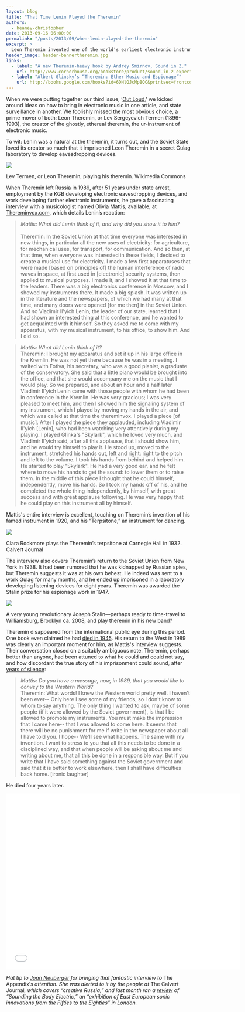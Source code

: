 ```yaml
---
layout: blog
title: "That Time Lenin Played the Theremin"
authors:
  - heaney-christopher
date: 2013-09-16 06:00:00
permalink: "/posts/2013/09/when-lenin-played-the-theremin"
excerpt: >
  Leon Theremin invented one of the world's earliest electronic instruments—and then spent eight years imprisoned in a secret Soviet laboratory, developing eavesdropping devices for the Russians. 
header_image: header-bannertheremin.jpg
links: 
  - label: "A new Theremin-heavy book by Andrey Smirnov, Sound in Z."
    url: http://www.cornerhouse.org/bookstore/product/sound-in-z-experiments-in-sound-and-electronic-music-in-early-20th-century-russia-by-andrey-smirnov
  - label: "Albert Glinsky’s “Theremin: Ether Music and Espionage”"
    url: http://books.google.com/books?id=6DHlQJcMpBQC&printsec=frontcover&hl=en#v=onepage&q&f=fals
---
```

When we were putting together our third issue, ‘[Out Loud]( http://theappendix.net/issues/2013/7),' we kicked around ideas on how to bring in electronic music in one article, and state surveillance in another.  We foolishly missed the most obvious choice, a prime mover of both: Leon Theremin, or Lev Sergeyevich Termen (1896-1993), the creator of the ghostly, ethereal theremin, the ur-instrument of electronic music.

To wit: Lenin was a natural at the theremin, it turns out, and the Soviet State loved its creator so much that it imprisoned Leon Theremin in a secret Gulag laboratory to develop eavesdropping devices.  

<div class="inline-image">
    <a rel="lightbox" href="/images/blog/2013/09/Leon_Theremin-large.jpg"><img src="/images/blog/2013/09/Leon_Theremin-medium.jpg" /></a>
    <p class="caption">Lev Termen, or Leon Theremin, playing his theremin.
        <span class="credit">Wikimedia Commons
</span>
    </p>
</div>

When Theremin left Russia in 1989, after 51 years under state arrest, employment by the KGB developing electronic eavesdropping devices, and work developing further electronic instruments, he gave a fascinating interview with a musicologist named Olivia Mattis, available, at [Thereminvox.com]( http://www.thereminvox.com/article/articleview/18/1/1/), which details Lenin’s reaction:

>_Mattis: What did Lenin think of it, and why did you show it to him?_  
><br>Theremin: In the Soviet Union at that time everyone was interested in new things, in particular all the new uses of electricity: for agriculture, for mechanical uses, for transport, for communication. And so then, at that time, when everyone was interested in these fields, I decided to create a musical use for electricity. I made a few first apparatuses that were made [based on principles of] the human interference of radio waves in space, at first used in [electronic] security systems, then applied to musical purposes. I made it, and I showed it at that time to the leaders. There was a big electronics conference in Moscow, and I showed my instruments there. It made a big splash. It was written up in the literature and the newspapers, of which we had many at that time, and many doors were opened [for me then] in the Soviet Union. And so Vladimir Il'yich Lenin, the leader of our state, learned that I had shown an interested thing at this conference, and he wanted to get acquainted with it himself. So they asked me to come with my apparatus, with my musical instrument, to his office, to show him. And I did so. 

>_Mattis: What did Lenin think of it?_
><br>Theremin: I brought my apparatus and set it up in his large office in the Kremlin. He was not yet there because he was in a meeting. I waited with Fotiva, his secretary, who was a good pianist, a graduate of the conservatory. She said that a little piano would be brought into the office, and that she would accompany me on the music that I would play. So we prepared, and about an hour and a half later Vladimir Il'yich Lenin came with those people with whom he had been in conference in the Kremlin. He was very gracious; I was very pleased to meet him, and then I showed him the signaling system of my instrument, which I played by moving my hands in the air, and which was called at that time the thereminvox. I played a piece [of music]. After I played the piece they applauded, including Vladimir Il'yich [Lenin], who had been watching very attentively during my playing. I played Glinka's "Skylark", which he loved very much, and Vladimir Il'yich said, after all this applause, that I should show him, and he would try himself to play it. He stood up, moved to the instrument, stretched his hands out, left and right: right to the pitch and left to the volume. I took his hands from behind and helped him. He started to play "Skylark". He had a very good ear, and he felt where to move his hands to get the sound: to lower them or to raise them. In the middle of this piece I thought that he could himself, independently, move his hands. So I took my hands off of his, and he completed the whole thing independently, by himself, with great success and with great applause following. He was very happy that he could play on this instrument all by himself.

Mattis's entire interview is excellent, touching on Theremin’s invention of his famed instrument in 1920, and his “Terpsitone,” an instrument for dancing.

<div class="inline-image">
    <a rel="lightbox" href="/images/blog/2013/09/Terpsitone_Rockmore_500_725-large.jpg"><img src="/images/blog/2013/09/Terpsitone_Rockmore_500_725-medium.jpg" /></a>
    <p class="caption">Clara Rockmore plays the Theremin’s terpsitone at Carnegie Hall in 1932.
        <span class="credit">Calvert Journal
</span>
    </p>
</div>

The interview also covers Theremin’s return to the Soviet Union from New York in 1938. It had been rumored that he was kidnapped by Russian spies, but Theremin suggests it was at his own behest. He indeed was sent to a work Gulag for many months, and he ended up imprisoned in a laboratory developing listening devices for eight years. Theremin was awarded the Stalin prize for his espionage work in 1947.

<div class="inline-image">
    <a rel="lightbox" href="/images/blog/2013/09/Hipster_Stalin-large.jpg"><img src="/images/blog/2013/09/Hipster_Stalin-medium.jpg" /></a>
    <p class="caption">A very young revolutionary Joseph Stalin—perhaps ready to time-travel to Williamsburg, Brooklyn ca. 2008, and play theremin in his new band?
        <span class="credit">
</span>
    </p>
</div>

Theremin disappeared from the international public eye during this period. One book even claimed he had [died in 1945]( http://www.thereminvox.com/article/articleview/18/6/1/index.html). His return to the West in 1989 was clearly an important moment for him, as Mattis's interview suggests. Their conversation closed on a suitably ambiguous note. Theremin, perhaps better than anyone, had been attuned to what he could and could not say, and how discordant the true story of his imprisonment could sound, after [years of silence](http://www.thereminvox.com/article/articleview/18/6/1/index.html):

>_Mattis: Do you have a message, now, in 1989, that you would like to convey to the Western World?_
><br>Theremin: What words! I knew the Western world pretty well. I haven't been ever-- Only here I see some of my friends, so I don't know to whom to say anything. The only thing I wanted to ask, maybe of some people (if it were allowed by the Soviet government), is that I be allowed to promote my instruments. You must make the impression that I came here-- that I was allowed to come here. It seems that there will be no punishment for me if write in the newspaper about all I have told you. I hope-- We'll see what happens. The same with my invention. I want to stress to you that all this needs to be done in a disciplined way, and that when people will be asking about me and writing about me, that all this be done in a responsible way. But if you write that I have said something against the Soviet government and said that it is better to work elsewhere, then I shall have difficulties back home. [ironic laughter] 

He died four years later. 

<iframe width="640" height="480" src="//www.youtube.com/embed/w5qf9O6c20o" frameborder="0" allowfullscreen></iframe>

<br>
<p class="alternate-voice">
<em>Hat tip to <a href="http://theappendix.net/contributors/profile/joan-neuberger">Joan Neuberger</a> for bringing that fantastic interview to </em>The Appendix’<em>s attention. She was alerted to it by the people at </em>The Calvert Journal<em>, which covers “creative Russia,” and last month ran a <a href="http://calvertjournal.com/comment/show/1340/waves-of-the-future-russian-sound-art-pioneers">review</a> of “Sounding the Body Electric,” an “exhibition of East European sonic innovations from the Fifties to the Eighties” in London.</em>